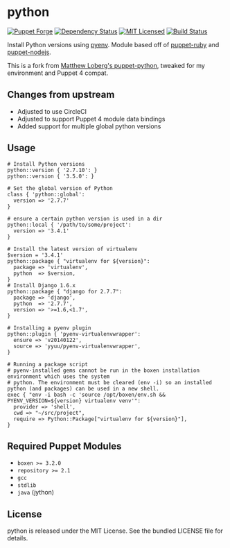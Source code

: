 python
==============

[![Puppet Forge](https://img.shields.io/puppetforge/v/halyard/python.svg)](https://forge.puppetlabs.com/halyard/python)
[![Dependency Status](https://img.shields.io/gemnasium/halyard/puppet-python.svg)](https://gemnasium.com/halyard/puppet-python)
[![MIT Licensed](https://img.shields.io/badge/license-MIT-green.svg)](https://tldrlegal.com/license/mit-license)
[![Build Status](https://img.shields.io/circleci/project/halyard/puppet-python.svg)](https://circleci.com/gh/halyard/puppet-python)

Install Python versions using [pyenv](https://github.com/yyuu/pyenv). Module based off of [puppet-ruby](https://github.com/boxen/puppet-ruby) and [puppet-nodejs](https://github.com/boxen/puppet-nodejs).

This is a fork from [Matthew Loberg's puppet-python](https://github.com/mloberg/puppet-python), tweaked for my environment and Puppet 4 compat.

## Changes from upstream

* Adjusted to use CircleCI
* Adjusted to support Puppet 4 module data bindings
* Added support for multiple global python versions

## Usage

```puppet
# Install Python versions
python::version { '2.7.10': }
python::version { '3.5.0': }

# Set the global version of Python
class { 'python::global':
  version => '2.7.7'
}

# ensure a certain python version is used in a dir
python::local { '/path/to/some/project':
  version => '3.4.1'
}

# Install the latest version of virtualenv
$version = '3.4.1'
python::package { "virtualenv for ${version}":
  package => 'virtualenv',
  python  => $version,
}
# Install Django 1.6.x
python::package { "django for 2.7.7":
  package => 'django',
  python  => '2.7.7',
  version => '>=1.6,<1.7',
}

# Installing a pyenv plugin
python::plugin { 'pyenv-virtualenvwrapper':
  ensure => 'v20140122',
  source => 'yyuu/pyenv-virtualenvwrapper',
}

# Running a package script
# pyenv-installed gems cannot be run in the boxen installation environment which uses the system
# python. The environment must be cleared (env -i) so an installed python (and packages) can be used in a new shell.
exec { "env -i bash -c 'source /opt/boxen/env.sh && PYENV_VERSION=${version} virtualenv venv'":
  provider => 'shell',
  cwd => "~/src/project",
  require => Python::Package["virtualenv for ${version}"],
}
```

## Required Puppet Modules

* `boxen >= 3.2.0`
* `repository >= 2.1`
* `gcc`
* `stdlib`
* `java` (jython)

## License

python is released under the MIT License. See the bundled LICENSE file for details.

